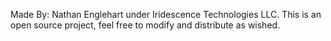 Made By: Nathan Englehart under Iridescence Technologies LLC. This is an open source project, feel free to modify and distribute as wished.